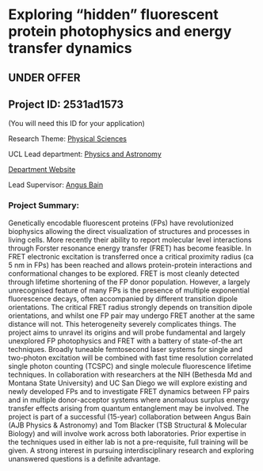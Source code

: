 # Exploring “hidden” fluorescent protein photophysics and energy transfer dynamics

## **UNDER OFFER**

## Project ID: **2531ad1573**
(You will need this ID for your application)

Research Theme: [Physical Sciences](../themes/physical-sciences.md)

UCL Lead department: [Physics and Astronomy](../departments/physics-and-astronomy.md)

[Department Website](https://www.ucl.ac.uk/physics-astronomy)

Lead Supervisor: [Angus Bain](https://profiles.ucl.ac.uk/10704)

### Project Summary:

Genetically encodable fluorescent proteins (FPs) have revolutionized biophysics allowing the direct visualization of structures and processes in living cells. More recently their ability to report molecular level interactions through Forster resonance energy transfer (FRET) has become feasible. In FRET electronic excitation is transferred once a critical proximity radius (ca 5 nm in FPs) has been reached and allows protein-protein interactions and conformational changes to be explored. FRET is most cleanly detected through lifetime shortening of the FP donor population. However, a largely unrecognised feature of many FPs is the presence of multiple exponential fluorescence decays, often accompanied by different transition dipole orientations. The critical FRET radius strongly depends on transition dipole orientations, and whilst one FP pair may undergo FRET another at the same distance will not. This heterogeneity severely complicates things. The project aims to unravel its origins and will probe fundamental and largely unexplored FP photophysics and FRET with a battery of state-of-the art techniques. Broadly tuneable femtosecond laser systems for single and two-photon excitation will be combined with fast time resolution correlated single photon counting (TCSPC) and single molecule fluorescence lifetime techniques. 
In collaboration with researchers at the NIH (Bethesda Md and Montana State University) and UC San Diego we will explore existing and newly developed FPs and to investigate FRET dynamics between FP pairs and in multiple donor-acceptor systems where anomalous surplus energy transfer effects arising from quantum entanglement may be involved. 
The project is part of a successful (15-year) collaboration between Angus Bain (AJB Physics & Astronomy) and Tom Blacker (TSB Structural & Molecular Biology) and will involve work across both laboratories. Prior expertise in the techniques used in either lab is not a pre-requisite, full training will be given. A strong interest in pursuing interdisciplinary research and exploring unanswered questions is a definite advantage.
